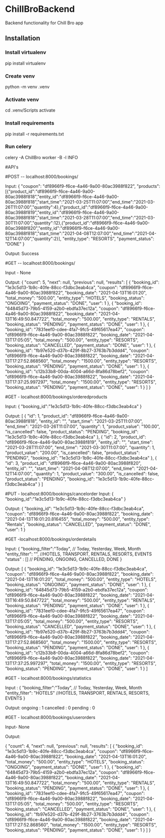 # ChillBroBackend
Backend functionality for Chill Bro app

## Installation

### Install virtualenv
pip install virtualenv

### Create venv
python -m venv .venv

### Activate venv
cd .venv/Scripts
activate

### Install requirements
pip install -r requirements.txt


### Run celery
celery -A ChillBro worker -B -l INFO


#API's 


#POST -- localhost:8000/bookings/

Input:
{
            "coupon": "df8966f9-f6ce-4a46-9a00-80ac3988f822",
            "products":[{"product_id":"df8966f9-f6ce-4a46-9a00-80ac3988f818","entity_id":"df8966f9-f6ce-4a46-9a00-80ac3988f818","start_time":"2021-03-25T11:07:00","end_time":"2021-03-26T11:07:00","quantity":4},{"product_id":"df8966f9-f6ce-4a46-9a00-80ac3988f819","entity_id":"df8966f9-f6ce-4a46-9a00-80ac3988f818","start_time":"2021-03-28T11:07:00","end_time":"2021-03-30T11:07:00","quantity":12},{"product_id":"df8966f9-f6ce-4a46-9a00-80ac3988f820","entity_id":"df8966f9-f6ce-4a46-9a00-80ac3988f818","start_time":"2021-04-08T12:07:00","end_time":"2021-04-12T14:07:00","quantity":2}],
            "entity_type": "RESORTS",
            "payment_status": "DONE"
}

Output: 
Success

#GET -- localhost:8000/bookings/

Input - None

Output:
{
    "count": 5,
    "next": null,
    "previous": null,
    "results": [
        {
            "booking_id": "1e3c5d13-1b9c-40fe-88cc-f3dbc3eab4ca",
            "coupon": "df8966f9-f6ce-4a46-9a00-80ac3988f822",
            "booking_date": "2021-04-13T16:01:20",
            "total_money": "500.00",
            "entity_type": "HOTELS",
            "booking_status": "ONGOING",
            "payment_status": "DONE",
            "user": 1
        },
        {
            "booking_id": "64845d73-79b5-4159-a2b0-ebdfa37ec12a",
            "coupon": "df8966f9-f6ce-4a46-9a00-80ac3988f822",
            "booking_date": "2021-04-13T16:49:50.847722",
            "total_money": "500.00",
            "entity_type": "RENTALS",
            "booking_status": "PENDING",
            "payment_status": "DONE",
            "user": 1
        },
        {
            "booking_id": "7831eef0-cdee-4fa7-9fc5-49f65617ea47",
            "coupon": "df8966f9-f6ce-4a46-9a00-80ac3988f822",
            "booking_date": "2021-04-13T17:05:05",
            "total_money": "500.00",
            "entity_type": "RESORTS",
            "booking_status": "CANCELLED",
            "payment_status": "DONE",
            "user": 1
        },
        {
            "booking_id": "fb97e520-d37b-429f-8b27-3763b7b3ddd4",
            "coupon": "df8966f9-f6ce-4a46-9a00-80ac3988f822",
            "booking_date": "2021-04-13T17:27:52.868560",
            "total_money": "1500.00",
            "entity_type": "RESORTS",
            "booking_status": "PENDING",
            "payment_status": "DONE",
            "user": 1
        },
        {
            "booking_id": "c12b33b8-00da-4004-a66d-8fa86d78bef2",
            "coupon": "df8966f9-f6ce-4a46-9a00-80ac3988f822",
            "booking_date": "2021-04-13T17:37:25.997297",
            "total_money": "1500.00",
            "entity_type": "RESORTS",
            "booking_status": "PENDING",
            "payment_status": "DONE",
            "user": 1
        }
    ]
}




#GET - localhost:8000/bookings/orderedproducts

Input: 
{
    "booking_id":"1e3c5d13-1b9c-40fe-88cc-f3dbc3eab4ca"
}

Output:
[
    {
        "id": 1,
        "product_id": "df8966f9-f6ce-4a46-9a00-80ac3988f818",
        "entity_id": "",
        "start_time": "2021-03-25T11:07:00",
        "end_time": "2021-03-26T11:07:00",
        "quantity": 1,
        "product_value": "100.00",
        "is_cancelled": false,
        "product_status": "PENDING",
        "booking_id": "1e3c5d13-1b9c-40fe-88cc-f3dbc3eab4ca"
    },
    {
        "id": 2,
        "product_id": "df8966f9-f6ce-4a46-9a00-80ac3988f819",
        "entity_id": "",
        "start_time": "2021-03-28T11:07:00",
        "end_time": "2021-03-30T11:07:00",
        "quantity": 1,
        "product_value": "200.00",
        "is_cancelled": false,
        "product_status": "PENDING",
        "booking_id": "1e3c5d13-1b9c-40fe-88cc-f3dbc3eab4ca"
    },
    {
        "id": 3,
        "product_id": "df8966f9-f6ce-4a46-9a00-80ac3988f820",
        "entity_id": "",
        "start_time": "2021-04-08T12:07:00",
        "end_time": "2021-04-12T14:07:00",
        "quantity": 1,
        "product_value": "300.00",
        "is_cancelled": false,
        "product_status": "PENDING",
        "booking_id": "1e3c5d13-1b9c-40fe-88cc-f3dbc3eab4ca"
    }
]


#PUT - localhost:8000/bookings/cancelorder
Input:
{
    "booking_id":"1e3c5d13-1b9c-40fe-88cc-f3dbc3eab4ca"
}

Output:
{
    "booking_id": "1e3c5d13-1b9c-40fe-88cc-f3dbc3eab4ca",
    "coupon": "df8966f9-f6ce-4a46-9a00-80ac3988f822",
    "booking_date": "2021-04-13T16:01:20.816455",
    "total_money": "500.00",
    "entity_type": "Rentals",
    "booking_status": "CANCELLED",
    "payment_status": "DONE",
    "user": 1
}


#GET -localhost:8000/bookings/orderdetails

Input:
{
    "booking_filter":"Today", // Today, Yesterday, Week, Month
    "entity_filter": "",      //HOTELS, TRANSPORT, RENTALS, RESORTS, EVENTS
    "status" : []             // PENDING, ONGOING, CANCELLED, DONE
}


Output:
[
    {
        "booking_id": "1e3c5d13-1b9c-40fe-88cc-f3dbc3eab4ca",
        "coupon": "df8966f9-f6ce-4a46-9a00-80ac3988f822",
        "booking_date": "2021-04-13T16:01:20",
        "total_money": "500.00",
        "entity_type": "HOTELS",
        "booking_status": "ONGOING",
        "payment_status": "DONE",
        "user": 1
    },
    {
        "booking_id": "64845d73-79b5-4159-a2b0-ebdfa37ec12a",
        "coupon": "df8966f9-f6ce-4a46-9a00-80ac3988f822",
        "booking_date": "2021-04-13T16:49:50.847722",
        "total_money": "500.00",
        "entity_type": "RENTALS",
        "booking_status": "PENDING",
        "payment_status": "DONE",
        "user": 1
    },
    {
        "booking_id": "7831eef0-cdee-4fa7-9fc5-49f65617ea47",
        "coupon": "df8966f9-f6ce-4a46-9a00-80ac3988f822",
        "booking_date": "2021-04-13T17:05:05",
        "total_money": "500.00",
        "entity_type": "RESORTS",
        "booking_status": "CANCELLED",
        "payment_status": "DONE",
        "user": 1
    },
    {
        "booking_id": "fb97e520-d37b-429f-8b27-3763b7b3ddd4",
        "coupon": "df8966f9-f6ce-4a46-9a00-80ac3988f822",
        "booking_date": "2021-04-13T17:27:52.868560",
        "total_money": "1500.00",
        "entity_type": "RESORTS",
        "booking_status": "PENDING",
        "payment_status": "DONE",
        "user": 1
    },
    {
        "booking_id": "c12b33b8-00da-4004-a66d-8fa86d78bef2",
        "coupon": "df8966f9-f6ce-4a46-9a00-80ac3988f822",
        "booking_date": "2021-04-13T17:37:25.997297",
        "total_money": "1500.00",
        "entity_type": "RESORTS",
        "booking_status": "PENDING",
        "payment_status": "DONE",
        "user": 1
    }
]



#GET - localhost:8000/bookings/statistics

Input :
{
    "booking_filter":"Today", // Today, Yesterday, Week, Month
    "entity_filter": "HOTELS" //HOTELS, TRANSPORT, RENTALS, RESORTS, EVENTS
}

Output:
ongoing : 1
cancelled : 0
pending : 0


#GET - localhost:8000/bookings/userorders

Input- None

Output:

{
    "count": 4,
    "next": null,
    "previous": null,
    "results": [
        {
            "booking_id": "1e3c5d13-1b9c-40fe-88cc-f3dbc3eab4ca",
            "coupon": "df8966f9-f6ce-4a46-9a00-80ac3988f822",
            "booking_date": "2021-04-13T16:01:20",
            "total_money": "500.00",
            "entity_type": "HOTELS",
            "booking_status": "ONGOING",
            "payment_status": "DONE",
            "user": 1
        },
        {
            "booking_id": "64845d73-79b5-4159-a2b0-ebdfa37ec12a",
            "coupon": "df8966f9-f6ce-4a46-9a00-80ac3988f822",
            "booking_date": "2021-04-13T16:49:50.847722",
            "total_money": "500.00",
            "entity_type": "RENTALS",
            "booking_status": "PENDING",
            "payment_status": "DONE",
            "user": 1
        },
        {
            "booking_id": "7831eef0-cdee-4fa7-9fc5-49f65617ea47",
            "coupon": "df8966f9-f6ce-4a46-9a00-80ac3988f822",
            "booking_date": "2021-04-13T17:05:05",
            "total_money": "500.00",
            "entity_type": "RESORTS",
            "booking_status": "CANCELLED",
            "payment_status": "DONE",
            "user": 1
        },
        {
            "booking_id": "fb97e520-d37b-429f-8b27-3763b7b3ddd4",
            "coupon": "df8966f9-f6ce-4a46-9a00-80ac3988f822",
            "booking_date": "2021-04-13T17:27:52.868560",
            "total_money": "1500.00",
            "entity_type": "RESORTS",
            "booking_status": "PENDING",
            "payment_status": "DONE",
            "user": 1
        }
    ]
}